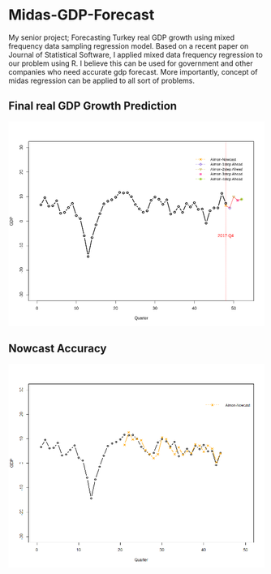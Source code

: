 # Midas-GDP-Forecast

My senior project; Forecasting Turkey real GDP growth using mixed frequency data sampling regression model. Based on a recent paper on Journal of Statistical Software, I applied mixed data frequency regression to our problem using R. I believe this can be used for government and other companies who need accurate gdp forecast. More importantly, concept of midas regression can be applied to all sort of problems. 

## Final real GDP Growth Prediction
![alt text](https://github.com/kazimsanlav/Midas-GDP-Forecast/blob/master/midasr/plots/final_forecast.png)

## Nowcast Accuracy
![alt text](https://github.com/kazimsanlav/Midas-GDP-Forecast/blob/master/midasr/plots/nowcast.png)
